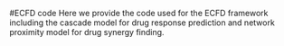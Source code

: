 #ECFD code
Here we provide the code used for the ECFD framework including the cascade model for drug response prediction and network proximity model for drug synergy finding.

